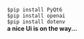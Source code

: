 ```$pip install PyQt6```<br>
```$pip install openai```<br>
```$pip install dotenv```<br>
<b>a nice Ui is on the way...</b>
